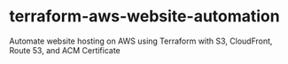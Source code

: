 # terraform-aws-website-automation
Automate website hosting on AWS using Terraform with S3, CloudFront, Route 53, and ACM Certificate
